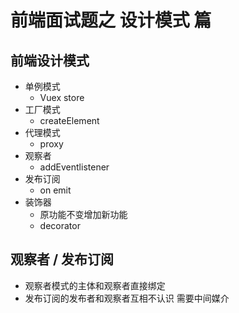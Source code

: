 # 前端面试题之 设计模式 篇

## 前端设计模式
- 单例模式
    - Vuex store
- 工厂模式
    - createElement
- 代理模式
    - proxy
- 观察者
    - addEventlistener
- 发布订阅
    - on emit
- 装饰器
    - 原功能不变增加新功能
    - decorator

## 观察者 / 发布订阅
- 观察者模式的主体和观察者直接绑定
- 发布订阅的发布者和观察者互相不认识 需要中间媒介

##